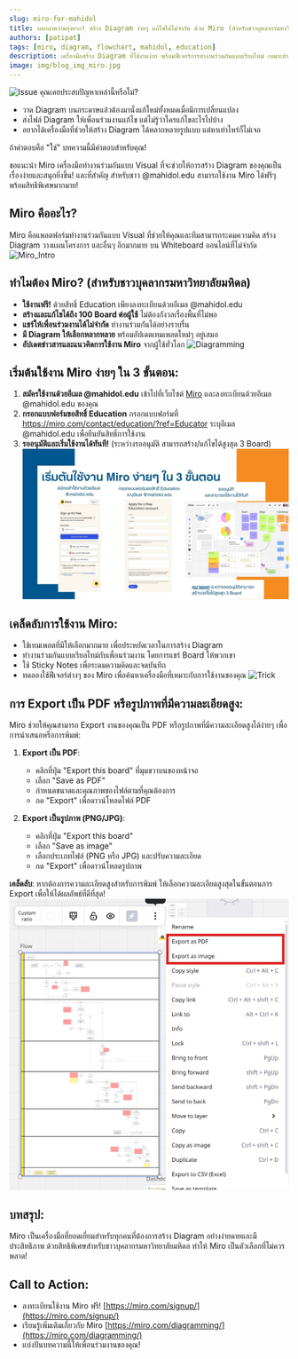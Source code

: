 ```yaml
---
slug: miro-for-mahidol
title: บอกลาความยุ่งยาก! สร้าง Diagram ง่ายๆ แก้ไขได้ไม่จำกัด ด้วย Miro (สำหรับชาวบุคลากรมหาวิทยาลัยมหิดล)
authors: [patipat]
tags: [miro, diagram, flowchart, mahidol, education]
description: เครื่องมือสร้าง Diagram ที่ใช้งานง่าย พร้อมฟีเจอร์การทำงานร่วมกันแบบเรียลไทม์ เหมาะสำหรับนักศึกษาและบุคลากร มหาวิทยาลัยมหิดล ที่ต้องการเพิ่มประสิทธิภาพการทำงาน
image: img/blog_img_miro.jpg
---
```

![Issue](https://images.unsplash.com/photo-1516534775068-ba3e7458af70?q=80&w=2670&auto=format&fit=crop&ixlib=rb-4.0.3&ixid=M3wxMjA3fDB8MHxwaG90by1wYWdlfHx8fGVufDB8fHx8fA%3D%3D)
คุณเคยประสบปัญหาเหล่านี้หรือไม่?

* วาด Diagram บนกระดาษแล้วต้องมานั่งแก้ใหม่ทั้งหมดเมื่อมีการเปลี่ยนแปลง
* ส่งไฟล์ Diagram ให้เพื่อนร่วมงานแก้ไข แต่ไม่รู้ว่าใครแก้ไขอะไรไปบ้าง
* อยากได้เครื่องมือที่ช่วยให้สร้าง Diagram ได้หลากหลายรูปแบบ แต่หาเท่าไหร่ก็ไม่เจอ

ถ้าคำตอบคือ "ใช่" บทความนี้มีคำตอบสำหรับคุณ!

ขอแนะนำ Miro เครื่องมือทำงานร่วมกันแบบ Visual ที่จะช่วยให้การสร้าง Diagram ของคุณเป็นเรื่องง่ายและสนุกยิ่งขึ้น! และที่สำคัญ สำหรับชาว @mahidol.edu สามารถใช้งาน Miro ได้ฟรีๆ พร้อมสิทธิพิเศษมากมาย!

## Miro คืออะไร?

Miro คือแพลตฟอร์มทำงานร่วมกันแบบ Visual ที่ช่วยให้คุณและทีมสามารถระดมความคิด สร้าง Diagram วางแผนโครงการ และอื่นๆ อีกมากมาย บน Whiteboard ออนไลน์ที่ไม่จำกัด
![Miro_Intro](https://images.ctfassets.net/w6r2i5d8q73s/4zPT7YclGcvSsOvIKXOmby/d2b2fdd635b16ff8a6971375f359fb13/about-miro_01_leading-visual-collaboration-platform_product-image_EN_1120x660.png)
## ทำไมต้อง Miro? (สำหรับชาวบุคลากรมหาวิทยาลัยมหิดล)

* **ใช้งานฟรี!** ด้วยสิทธิ์ Education เพียงลงทะเบียนด้วยอีเมล @mahidol.edu
* **สร้างและแก้ไขได้ถึง 100 Board ต่อผู้ใช้** ไม่ต้องกังวลเรื่องพื้นที่ไม่พอ
* **แชร์ให้เพื่อนร่วมงานได้ไม่จำกัด** ทำงานร่วมกันได้อย่างราบรื่น
* **มี Diagram ให้เลือกหลากหลาย** พร้อมอัปเดตเทมเพลตใหม่ๆ อยู่เสมอ
* **อัปเดตข่าวสารและแนวคิดการใช้งาน Miro** จากผู้ใช้ทั่วโลก
![Diagramming](https://framerusercontent.com/images/bzRVMrt8Br4fk3FKa3gwYIYPwA.png)
## เริ่มต้นใช้งาน Miro ง่ายๆ ใน 3 ขั้นตอน:

1.  **สมัครใช้งานด้วยอีเมล @mahidol.edu** เข้าไปที่เว็บไซต์ [Miro](https://miro.com/) และลงทะเบียนด้วยอีเมล @mahidol.edu ของคุณ
2.  **กรอกแบบฟอร์มขอสิทธิ์ Education** กรอกแบบฟอร์มที่ https://miro.com/contact/education/?ref=Educator ระบุอีเมล @mahidol.edu เพื่อยืนยันสิทธิ์การใช้งาน
3.  **รออนุมัติและเริ่มใช้งานได้ทันที!** (ระหว่างรออนุมัติ สามารถสร้าง/แก้ไขได้สูงสุด 3 Board)
![How_to_verify](./miro/4.jpg)

## เคล็ดลับการใช้งาน Miro:

* ใช้เทมเพลตที่มีให้เลือกมากมาย เพื่อประหยัดเวลาในการสร้าง Diagram
* ทำงานร่วมกันแบบเรียลไทม์กับเพื่อนร่วมงาน โดยการแชร์ Board ให้พวกเขา
* ใช้ Sticky Notes เพื่อระดมความคิดและจดบันทึก
* ทดลองใช้ฟีเจอร์ต่างๆ ของ Miro เพื่อค้นหาเครื่องมือที่เหมาะกับการใช้งานของคุณ
![Trick](https://images.ctfassets.net/w6r2i5d8q73s/2dj8V7M4KqXJKTdNrjtpmG/82ca78458e60cf6f97034b4abd6f74d4/process-mapping_product-image_02_EN_standard_3_2.png?fm=webp&q=75)

## การ Export เป็น PDF หรือรูปภาพที่มีความละเอียดสูง:

Miro ช่วยให้คุณสามารถ Export งานของคุณเป็น PDF หรือรูปภาพที่มีความละเอียดสูงได้ง่ายๆ เพื่อการนำเสนอหรือการพิมพ์:

1. **Export เป็น PDF**:
    - คลิกที่ปุ่ม "Export this board" ที่มุมขวาบนของหน้าจอ
    - เลือก "Save as PDF"
    - กำหนดขนาดและคุณภาพของไฟล์ตามที่คุณต้องการ
    - กด "Export" เพื่อดาวน์โหลดไฟล์ PDF

2. **Export เป็นรูปภาพ (PNG/JPG)**:
    - คลิกที่ปุ่ม "Export this board"
    - เลือก "Save as image"
    - เลือกประเภทไฟล์ (PNG หรือ JPG) และปรับความละเอียด
    - กด "Export" เพื่อดาวน์โหลดรูปภาพ


**เคล็ดลับ**: หากต้องการความละเอียดสูงสำหรับการพิมพ์ ให้เลือกความละเอียดสูงสุดในขั้นตอนการ Export เพื่อให้ได้ผลลัพธ์ที่ดีที่สุด!
![ExportPDF](./miro/Export.jpg)
## บทสรุป:

Miro เป็นเครื่องมือที่ยอดเยี่ยมสำหรับทุกคนที่ต้องการสร้าง Diagram อย่างง่ายดายและมีประสิทธิภาพ ด้วยสิทธิพิเศษสำหรับชาวบุคลากรมหาวิทยาลัยมหิดล ทำให้ Miro เป็นตัวเลือกที่ไม่ควรพลาด!

## Call to Action:

* ลงทะเบียนใช้งาน Miro ฟรี! [https://miro.com/signup/](https://miro.com/signup/)
* เรียนรู้เพิ่มเติมเกี่ยวกับ Miro [https://miro.com/diagramming/](https://miro.com/diagramming/)
* แบ่งปันบทความนี้ให้เพื่อนร่วมงานของคุณ!